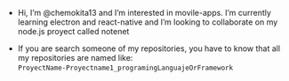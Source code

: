 - Hi, I’m @chemokita13
and I’m interested in movile-apps.
I’m currently learning electron and react-native and
I’m looking to collaborate on my node.js proyect called notenet
* If you are search someone of my repositories, you have to know that all my repositories are named like:  
 ```ProyectName-Proyectname1_programingLanguajeOrFramework```


<!---
chemokita13/chemokita13 is a ✨ special ✨ repository because its `README.md` (this file) appears on your GitHub profile.
You can click the Preview link to take a look at your changes.
--->
